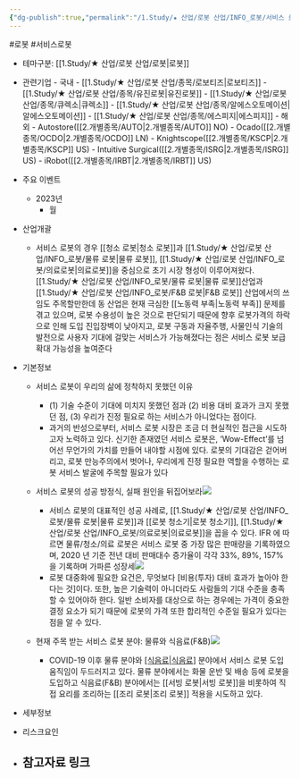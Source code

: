 ```yaml
---
{"dg-publish":true,"permalink":"/1.Study/★ 산업/로봇 산업/INFO_로봇/서비스 로봇/","created":"2024-11-20T21:02:28.020+09:00","updated":"2025-06-03T20:07:20.152+09:00"}
---
```


#로봇 #서비스로봇


- 테마구분: [[1.Study/★ 산업/로봇 산업/로봇\|로봇]]


- 관련기업
		- 국내
			- [[1.Study/★ 산업/로봇 산업/종목/로보티즈\|로보티즈]]
			- [[1.Study/★ 산업/로봇 산업/종목/유진로봇\|유진로봇]]
			- [[1.Study/★ 산업/로봇 산업/종목/큐렉소\|큐렉소]]
			- [[1.Study/★ 산업/로봇 산업/종목/알에스오토메이션\|알에스오토메이션]]
			- [[1.Study/★ 산업/로봇 산업/종목/에스피지\|에스피지]]
		- 해외
			- Autostore([[2.개별종목/AUTO\|2.개별종목/AUTO]] NO)
			- Ocado([[2.개별종목/OCDO\|2.개별종목/OCDO]] LN) 
			- Knightscope([[2.개별종목/KSCP\|2.개별종목/KSCP]] US)
			- Intuitive Surgical([[2.개별종목/ISRG\|2.개별종목/ISRG]] US)
			- iRobot([[2.개별종목/IRBT\|2.개별종목/IRBT]] US)


- 주요 이벤트
	- 2023년
		- 월




- 산업개괄
	- 서비스 로봇의 경우 [[청소 로봇\|청소 로봇]]과 [[1.Study/★ 산업/로봇 산업/INFO_로봇/물류 로봇\|물류 로봇]], [[1.Study/★ 산업/로봇 산업/INFO_로봇/의료로봇\|의료로봇]]을 중심으로 초기 시장 형성이 이루어져왔다. [[1.Study/★ 산업/로봇 산업/INFO_로봇/물류 로봇\|물류 로봇]]산업과 [[1.Study/★ 산업/로봇 산업/INFO_로봇/F&B 로봇\|F&B 로봇]] 산업에서의 쓰임도 주목할만한데 동 산업은 현재 극심한 [[노동력 부족\|노동력 부족]] 문제를 겪고 있으며, 로봇 수용성이 높은 것으로 판단되기 때문에 향후 로봇가격의 하락으로 인해 도입 진입장벽이 낮아지고, 로봇 구동과 자율주행, 사물인식 기술의 발전으로 사용자 기대에 걸맞는 서비스가 가능해졌다는 점은 서비스 로봇 보급 확대 가능성을 높여준다


- 기본정보
	- 서비스 로봇이 우리의 삶에 정착하지 못했던 이유
		- (1) 기술 수준이 기대에 미치지 못했던 점과 (2) 비용 대비 효과가 크지 못했던 점, (3) 우리가 진정 필요로 하는 서비스가 아니었다는 점이다. 
		- 과거의 반성으로부터, 서비스 로봇 시장은 조금 더 현실적인 접근을 시도하고자 노력하고 있다. 신기한 존재였던 서비스 로봇은, ‘Wow-Effect’를 넘어선 무언가의 가치를 만들어 내야할 시점에 있다. 로봇의 기대감은 걷어버리고, 로봇 만능주의에서 벗어나, 우리에게 진정 필요한 역할을 수행하는 로봇 서비스 발굴에 주목할 필요가 있다
	- 서비스 로봇의 성공 방정식, 실패 원인을 뒤집어보라![](https://i.imgur.com/tsd5JFO.png)

		- 서비스 로봇의 대표적인 성공 사례로, [[1.Study/★ 산업/로봇 산업/INFO_로봇/물류 로봇\|물류 로봇]]과 [[로봇 청소기\|로봇 청소기]], [[1.Study/★ 산업/로봇 산업/INFO_로봇/의료로봇\|의료로봇]]을 꼽을 수 있다. IFR 에 따르면 물류/청소/의료 로봇은 서비스 로봇 중 가장 많은 판매량을 기록하였으며, 2020 년 기준 전년 대비 판매대수 증가율이 각각 33%, 89%, 157%을 기록하며 가파른 성장세![](https://i.imgur.com/tK3BGvS.png)
		- 로봇 대중화에 필요한 요건은, 무엇보다 [비용(투자) 대비 효과가 높아야 한다는 것]이다. 또한, 높은 기술력이 아니더라도 사람들의 기대 수준을 충족할 수 있어야하 한다. 일반 소비자를 대상으로 하는 경우에는 가격이 중요한 결정 요소가 되기 때문에 로봇의 가격 또한 합리적인 수준일 필요가 있다는 점을 알 수 있다.
	- 현재 주목 받는 서비스 로봇 분야: 물류와 식음료(F&B)![](https://i.imgur.com/nq8R20U.png)

		- COVID-19 이후 물류 분야와 [[식음료\|식음료]](F&B) 분야에서 서비스 로봇 도입 움직임이 두드러지고 있다. 물류 분야에서는 화물 운반 및 배송 등에 로봇을 도입하고 식음료(F&B) 분야에서는 [[서빙 로봇\|서빙 로봇]]을 비롯하여 직접 요리를 조리하는 [[조리 로봇\|조리 로봇]] 적용을 시도하고 있다. 


- 세부정보



- 리스크요인




- 참고자료 링크
	- 

